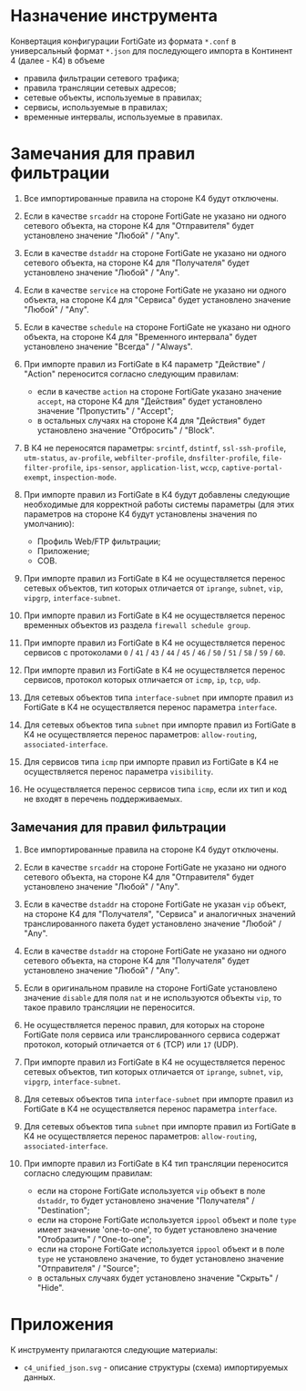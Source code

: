 # Назначение инструмента

Конвертация конфигурации FortiGate из формата `*.conf` в универсальный формат `*.json` для последующего импорта в Континент 4 (далее - К4) в объеме

  - правила фильтрации сетевого трафика;
  - правила трансляции сетевых адресов;
  - сетевые объекты, используемые в правилах;
  - сервисы, используемые в правилах;
  - временные интервалы, используемые в правилах.

# Замечания для правил фильтрации

1. Все импортированные правила на стороне К4 будут отключены.
2. Если в качестве `srcaddr` на стороне FortiGate не указано ни одного сетевого объекта, на стороне К4 для "Отправителя" будет установлено значение "Любой" / "Any".
3. Если в качестве `dstaddr` на стороне FortiGate не указано ни одного сетевого объекта, на стороне К4 для "Получателя" будет установлено значение "Любой" / "Any".
4. Если в качестве `service` на стороне FortiGate не указано ни одного объекта, на стороне К4 для "Сервиса" будет установлено значение "Любой" / "Any".
5. Если в качестве `schedule` на стороне FortiGate не указано ни одного объекта, на стороне К4 для "Временного интервала" будет установлено значение "Всегда" / "Always".
6. При импорте правил из FortiGate в К4 параметр "Действие" / "Action" переносится согласно следующим правилам:

    - если в качестве `action` на стороне FortiGate указано значение `accept`, на стороне К4 для "Действия" будет установлено значение "Пропустить" / "Accept";
    - в остальных случаях на стороне К4 для "Действия" будет установлено значение "Отбросить" / "Block".

7. В К4 не переносятся параметры: `srcintf`, `dstintf`, `ssl-ssh-profile`, `utm-status`, `av-profile`, `webfilter-profile`, `dnsfilter-profile`, `file-filter-profile`, `ips-sensor`, `application-list`, `wccp`, `captive-portal-exempt`, `inspection-mode`.
8. При импорте правил из FortiGate в К4 будут добавлены следующие необходимые для корректной работы системы параметры (для этих параметров на стороне К4 будут установлены значения по умолчанию):

    - Профиль Web/FTP фильтрации;
    - Приложение;
    - СОВ.

9. При импорте правил из FortiGate в К4 не осуществляется перенос сетевых объектов, тип которых отличается от `iprange`, `subnet`, `vip`, `vipgrp`, `interface-subnet`.
10. При импорте правил из FortiGate в К4 не осуществляется перенос временных объектов из раздела `firewall schedule group`.
11. При импорте правил из FortiGate в К4 не осуществляется перенос сервисов с протоколами `0` / `41` / `43` / `44` / `45` / `46` / `50` / `51` / `58` / `59` / `60`.
12. При импорте правил из FortiGate в К4 не осуществляется перенос сервисов, протокол которых отличается от `icmp`, `ip`, `tcp`, `udp`.
13. Для сетевых объектов типа `interface-subnet` при импорте правил из FortiGate в К4 не осуществляется перенос параметра `interface`.
14. Для сетевых объектов типа `subnet` при импорте правил из FortiGate в К4 не осуществляется перенос параметров: `allow-routing`, `associated-interface`.
15. Для сервисов типа `icmp` при импорте правил из FortiGate в К4 не осуществляется перенос параметра `visibility`.
16. Не осуществляется перенос сервисов типа `icmp`, если их тип и код не входят в перечень поддерживаемых.

## Замечания для правил фильтрации

1. Все импортированные правила на стороне К4 будут отключены.
2. Если в качестве `srcaddr` на стороне FortiGate не указано ни одного сетевого объекта, на стороне К4 для "Отправителя" будет установлено значение "Любой" / "Any".
3. Если в качестве `dstaddr` на стороне FortiGate не указан `vip` объект, на стороне К4 для "Получателя", "Сервиса" и аналогичных значений транслированного пакета будет установлено значение "Любой" / "Any".
4. Если в качестве `dstaddr` на стороне FortiGate не указано ни одного сетевого объекта, на стороне К4 для "Получателя" будет установлено значение "Любой" / "Any".
5. Если в оригинальном правиле на стороне FortiGate установлено значение `disable` для поля `nat` и не используются объекты `vip`, то такое правило трансляции не переносится.
6. Не осуществляется перенос правил, для которых на стороне FortiGate поля сервиса или транслированного сервиса содержат протокол, который отличается от `6` (TCP) или `17` (UDP).
7. При импорте правил из FortiGate в К4 не осуществляется перенос сетевых объектов, тип которых отличается от `iprange`, `subnet`, `vip`, `vipgrp`, `interface-subnet`.
8. Для сетевых объектов типа `interface-subnet` при импорте правил из FortiGate в К4 не осуществляется перенос параметра `interface`.
9. Для сетевых объектов типа `subnet` при импорте правил из FortiGate в К4 не осуществляется перенос параметров: `allow-routing`, `associated-interface`.
10. При импорте правил из FortiGate в К4 тип трансляции переносится согласно следующим правилам:

    - если на стороне FortiGate используется `vip` объект в поле `dstaddr`, то будет установлено значение "Получателя" / "Destination";
    - если на стороне FortiGate используется `ippool` объект и поле `type` имеет значение 'one-to-one', то будет установлено значение "Отобразить" / "One-to-one";
    - если на стороне FortiGate используется `ippool` объект и в поле `type` не установлено значение, то будет установлено значение "Отправителя" / "Source";
    - в остальных случаях будет установлено значение "Скрыть" / "Hide".

# Приложения

К инструменту прилагаются следующие материалы:

- `c4_unified_json.svg` - описание структуры (схема) импортируемых данных.
